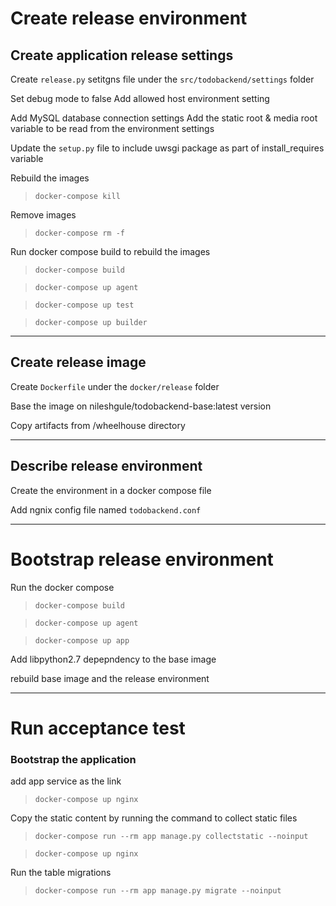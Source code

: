 # Create release environment
## Create application release settings
Create `release.py` setitgns file under the `src/todobackend/settings` folder

Set debug mode to false
Add allowed host environment setting

Add MySQL database connection settings
Add the static root & media root variable to be read from the environment settings

Update the `setup.py` file to include uwsgi package as part of install_requires variable

Rebuild the images
> `docker-compose kill`

Remove images
> `docker-compose rm -f`

Run docker compose build to rebuild the images
> `docker-compose build`

> `docker-compose up agent`

> `docker-compose up test`

> `docker-compose up builder`

---
## Create release image
Create `Dockerfile` under the `docker/release` folder

Base the image on nileshgule/todobackend-base:latest version

Copy artifacts from /wheelhouse directory

---
## Describe release environment
Create the environment in a docker compose file

Add ngnix config file named `todobackend.conf`

---
# Bootstrap release environment
Run the docker compose
> `docker-compose build`

> `docker-compose up agent`

> `docker-compose up app`

Add libpython2.7 depepndency to the base image

rebuild base image and the release environment

---
# Run acceptance test

### Bootstrap the application
add app service as the link

> `docker-compose up nginx`

Copy the static content by running the command to collect static files
> `docker-compose run --rm app manage.py collectstatic --noinput`

> `docker-compose up nginx`

Run the table migrations
>`docker-compose run --rm app manage.py migrate --noinput`
